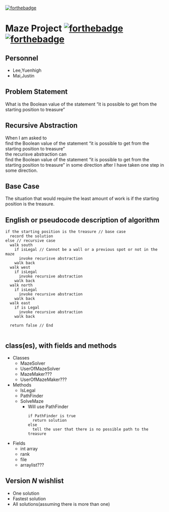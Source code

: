 [![forthebadge](https://forthebadge.com/images/badges/check-it-out.svg)](https://forthebadge.com)
# Maze Project [![forthebadge](https://forthebadge.com/images/badges/made-with-java.svg)](https://forthebadge.com) [![forthebadge](https://forthebadge.com/images/badges/contains-cat-gifs.svg)](https://forthebadge.com)
## Personnel
* Lee,Yuenhigh
* Mai,Justin

## Problem Statement

What is the Boolean value of the statement “it is possible to get from the starting position to treasure”

## Recursive Abstraction 

When I am asked to  
find the Boolean value of the statement “it is possible to get from the starting position to treasure”  
the recurisve abstraction can  
find the Boolean value of the statement “it is possible to get from the starting position to treasure” in some direction after I have taken one step in some direction.

## Base Case

The situation that would require the least amount of work is if the starting position is the treasure.

## English or pseudocode description of algorithm
```
if the starting position is the treasure // base case
  record the solution
else // recursive case
  walk south
    if isLegal // Cannot be a wall or a previous spot or not in the maze
      invoke recurisve abstraction
    walk back
  walk west
    if isLegal 
      invoke recursive abstraction
    walk back
  walk north
    if isLegal
      invoke recursive abstraction 
    walk back
  walk east
    if is Legal
      invoke recursive abstraction 
    walk back
    
  return false // End
     
```
## class(es), with fields and methods

* Classes
  * MazeSolver
  * UserOfMazeSolver
  * MazeMaker???
  * UserOfMazeMaker???
* Methods
  * IsLegal
  * PathFinder
  * SolveMaze
    * Will use PathFinder
      ```
      if PathFinder is true
        return solution
      else 
        tell the user that there is no possible path to the treasure

      ```
* Fields
  * int array
  * rank
  * file
  * arraylist???

## Version *N* wishlist
* One solution
* Fastest solution
* All solutions(assuming there is more than one)

